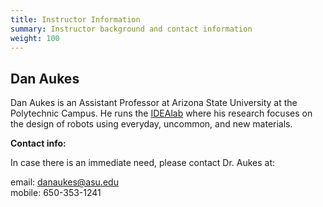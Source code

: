 ```yaml
---
title: Instructor Information
summary: Instructor background and contact information
weight: 100
---
```


## Dan Aukes  

Dan Aukes is an Assistant Professor at Arizona State University at the Polytechnic Campus.  He runs the [IDEAlab](https://idealab.asu.edu) where his research focuses on the design of robots using everyday, uncommon, and new materials.  

**Contact info:**

In case there is an immediate need, please contact Dr. Aukes at:

email: <danaukes@asu.edu>  
mobile: 650-353-1241  